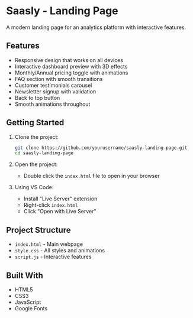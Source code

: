 # Saasly - Landing Page

A modern landing page for an analytics platform with interactive features.

## Features

- Responsive design that works on all devices
- Interactive dashboard preview with 3D effects
- Monthly/Annual pricing toggle with animations
- FAQ section with smooth transitions
- Customer testimonials carousel
- Newsletter signup with validation
- Back to top button
- Smooth animations throughout

## Getting Started

1. Clone the project:
   ```bash
   git clone https://github.com/yourusername/saasly-landing-page.git
   cd saasly-landing-page
   ```

2. Open the project:
   - Double click the `index.html` file to open in your browser
   
3. Using VS Code:
   - Install "Live Server" extension
   - Right-click `index.html`
   - Click "Open with Live Server"

## Project Structure

- `index.html` - Main webpage
- `style.css` - All styles and animations
- `script.js` - Interactive features

## Built With

- HTML5
- CSS3
- JavaScript
- Google Fonts



